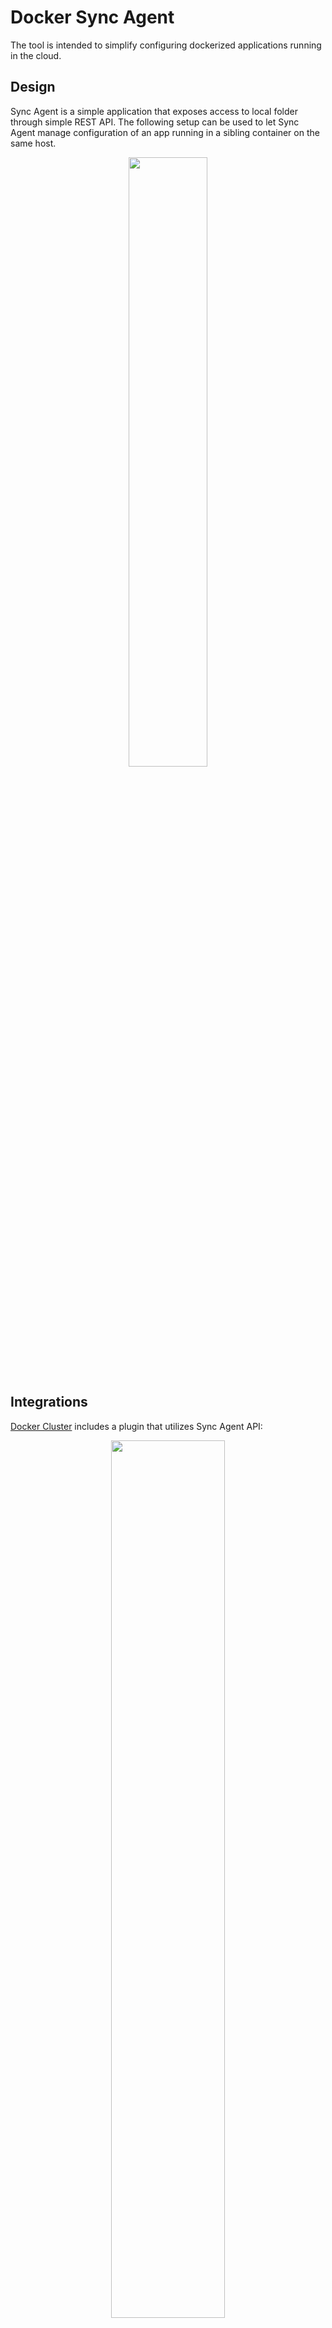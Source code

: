 # Docker Sync Agent

The tool is intended to simplify configuring dockerized applications running in the cloud.

## Design

Sync Agent is a simple application that exposes access to local folder through simple REST API.
The following setup can be used to let Sync Agent manage configuration of an app running in a sibling container on the same host.

<div align="center">
  <img width="50%" src="https://docs.google.com/drawings/d/1faD_9OxswtuCGWN1bITngL2i_StJ29_yvM2qEBYb304/pub?w=527&h=271">
</div>

## Integrations

[Docker Cluster](https://github.com/Glympse/docker-cluster) includes a plugin that utilizes Sync Agent API:

<div align="center">
  <img width="60%" src="https://drive.google.com/uc?id=0B9NxURKU5b4SVnd2bk1hLS1Vd1U&export=view">
</div>

## Disclaimer

Keep in mind that Sync Agent exposes API that makes it possible to modify local filesystem within Docker container.
It is highly recommended to use Sync Agent for educational and experimental purposes only.

## License

Code is licensed under the [The MIT License](http://opensource.org/licenses/MIT). <br>
Documentation is licensed under [Creative Commons Attribution 4.0 International License](https://creativecommons.org/licenses/by/4.0/).
